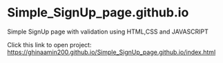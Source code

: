 # Simple_SignUp_page.github.io
 Simple SignUp page with validation using HTML,CSS and JAVASCRIPT

Click this link to open project:
https://ghinaamin200.github.io/Simple_SignUp_page.github.io/index.html
